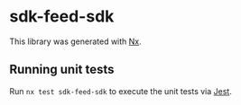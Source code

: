 # sdk-feed-sdk

This library was generated with [Nx](https://nx.dev).


## Running unit tests

Run `nx test sdk-feed-sdk` to execute the unit tests via [Jest](https://jestjs.io).


